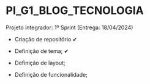 # PI_G1_BLOG_TECNOLOGIA
Projeto integrador: 
  1º Sprint (Entrega: 18/04/2024)
  - Criação de repositório ✔
    
  - Definição de tema; ✔
    
  - Definição de layout;
    
  - Definição de funcionalidade;
    

